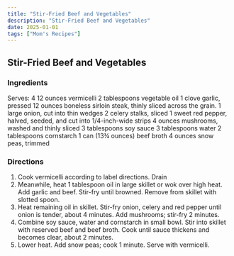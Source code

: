```yaml
---
title: "Stir-Fried Beef and Vegetables"
description: "Stir-Fried Beef and Vegetables"
date: 2025-01-01
tags: ["Mom's Recipes"]
---
```


## Stir-Fried Beef and Vegetables

### Ingredients

Serves:  4
12 ounces vermicelli
2 tablespoons vegetable oil
1 clove garlic, pressed
12 ounces boneless sirloin steak, thinly sliced across the grain. 
1 large onion, cut into thin wedges
2 celery stalks, sliced
1 sweet red pepper, halved, seeded, and cut into 1/4-inch-wide strips
4 ounces mushrooms, washed and thinly sliced
3 tablespoons soy sauce
3 tablespoons water
2 tablespoons cornstarch
1 can (13¾ ounces) beef broth
4 ounces snow peas, trimmed
 
### Directions

1.  Cook vermicelli according to label directions.  Drain
2.  Meanwhile, heat 1 tablespoon oil in large skillet or wok over high heat.  Add garlic and beef.  Stir-fry until browned.  Remove from skillet with slotted spoon. 
3.  Heat remaining oil in skillet.  Stir-fry onion, celery and red pepper until onion is tender, about 4 minutes.  Add mushrooms; stir-fry 2 minutes. 
4.  Combine soy sauce, water and cornstarch in small bowl.  Stir into skillet with reserved beef and beef broth.  Cook until sauce thickens and becomes clear, about 2 minutes. 
5.  Lower heat.  Add snow peas; cook 1 minute.  Serve with vermicelli. 


